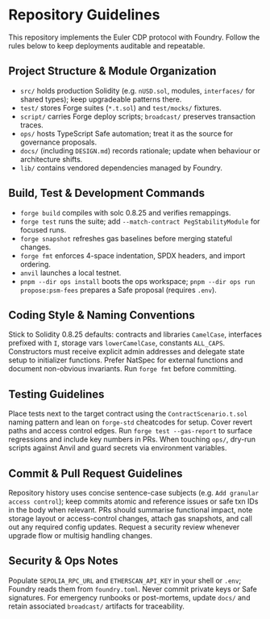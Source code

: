 # Repository Guidelines

This repository implements the Euler CDP protocol with Foundry. Follow the rules below to keep deployments auditable and repeatable.

## Project Structure & Module Organization
- `src/` holds production Solidity (e.g. `nUSD.sol`, modules, `interfaces/` for shared types); keep upgradeable patterns there.
- `test/` stores Forge suites (`*.t.sol`) and `test/mocks/` fixtures.
- `script/` carries Forge deploy scripts; `broadcast/` preserves transaction traces.
- `ops/` hosts TypeScript Safe automation; treat it as the source for governance proposals.
- `docs/` (including `DESIGN.md`) records rationale; update when behaviour or architecture shifts.
- `lib/` contains vendored dependencies managed by Foundry.

## Build, Test & Development Commands
- `forge build` compiles with solc 0.8.25 and verifies remappings.
- `forge test` runs the suite; add `--match-contract PegStabilityModule` for focused runs.
- `forge snapshot` refreshes gas baselines before merging stateful changes.
- `forge fmt` enforces 4-space indentation, SPDX headers, and import ordering.
- `anvil` launches a local testnet.
- `pnpm --dir ops install` boots the ops workspace; `pnpm --dir ops run propose:psm-fees` prepares a Safe proposal (requires `.env`).

## Coding Style & Naming Conventions
Stick to Solidity 0.8.25 defaults: contracts and libraries `CamelCase`, interfaces prefixed with `I`, storage vars `lowerCamelCase`, constants `ALL_CAPS`. Constructors must receive explicit admin addresses and delegate state setup to initializer functions. Prefer NatSpec for external functions and document non-obvious invariants. Run `forge fmt` before committing.

## Testing Guidelines
Place tests next to the target contract using the `ContractScenario.t.sol` naming pattern and lean on `forge-std` cheatcodes for setup. Cover revert paths and access control edges. Run `forge test --gas-report` to surface regressions and include key numbers in PRs. When touching `ops/`, dry-run scripts against Anvil and guard secrets via environment variables.

## Commit & Pull Request Guidelines
Repository history uses concise sentence-case subjects (e.g. `Add granular access control`); keep commits atomic and reference issues or safe txn IDs in the body when relevant. PRs should summarise functional impact, note storage layout or access-control changes, attach gas snapshots, and call out any required config updates. Request a security review whenever upgrade flow or multisig handling changes.

## Security & Ops Notes
Populate `SEPOLIA_RPC_URL` and `ETHERSCAN_API_KEY` in your shell or `.env`; Foundry reads them from `foundry.toml`. Never commit private keys or Safe signatures. For emergency runbooks or post-mortems, update `docs/` and retain associated `broadcast/` artifacts for traceability.
